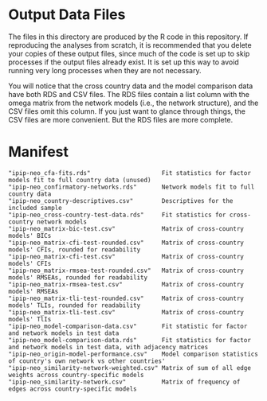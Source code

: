 # Output Data Files

The files in this directory are produced by the R code in this repository. If
reproducing the analyses from scratch, it is recommended that you delete your
copies of these output files, since much of the code is set up to skip processes
if the output files already exist. It is set up this way to avoid running very
long processes when they are not necessary.

You will notice that the cross country data and the model comparison data have
both RDS and CSV files. The RDS files contain a list column with the omega
matrix from the network models (i.e., the network structure), and the CSV files
omit this column. If you just want to glance through things, the CSV files are
more convenient. But the RDS files are more complete.

# Manifest

```
"ipip-neo_cfa-fits.rds"                    Fit statistics for factor models fit to full country data (unused)           
"ipip-neo_confirmatory-networks.rds"       Network models fit to full country data
"ipip-neo_country-descriptives.csv"        Descriptives for the included sample
"ipip-neo_cross-country-test-data.rds"     Fit statistics for cross-country network models
"ipip-neo_matrix-bic-test.csv"             Matrix of cross-country models' BICs
"ipip-neo_matrix-cfi-test-rounded.csv"     Matrix of cross-country models' CFIs, rounded for readability
"ipip-neo_matrix-cfi-test.csv"             Matrix of cross-country models' CFIs
"ipip-neo_matrix-rmsea-test-rounded.csv"   Matrix of cross-country models' RMSEAs, rounded for readability
"ipip-neo_matrix-rmsea-test.csv"           Matrix of cross-country models' RMSEAs
"ipip-neo_matrix-tli-test-rounded.csv"     Matrix of cross-country models' TLIs, rounded for readability
"ipip-neo_matrix-tli-test.csv"             Matrix of cross-country models' TlIs
"ipip-neo_model-comparison-data.csv"       Fit statistic for factor and network models in test data
"ipip-neo_model-comparison-data.rds"       Fit statistics for factor and network models in test data, with adjacency matrices 
"ipip-neo_origin-model-performance.csv"    Model comparison statistics of country's own network vs other countries'
"ipip-neo_similarity-network-weighted.csv" Matrix of sum of all edge weights across country-specific models  
"ipip-neo_similarity-network.csv"          Matrix of frequency of edges across country-specific models
```